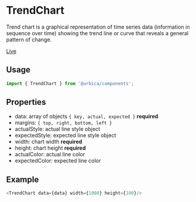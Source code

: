 # TrendChart

Trend chart is a graphical representation of time series data (information in sequence over time) showing the trend line or curve that reveals a general pattern of change.

[Live](https://urbica.github.io/components/?selectedKind=Charts&selectedStory=TrendChart)

## Usage

```js
import { TrendChart } from '@urbica/components';
```

## Properties

* data: array of objects `{ key, actual, expected }` **required**
* margins: `{ top, right, bottom, left }`
* actualStyle: actual line style object
* expectedStyle: expected line style object
* width: chart width **required**
* height: chart height **required**
* actualColor: actual line color
* expectedColor: expected line color


## Example

```js
<TrendChart data={data} width={1000} height={100}/>
```
